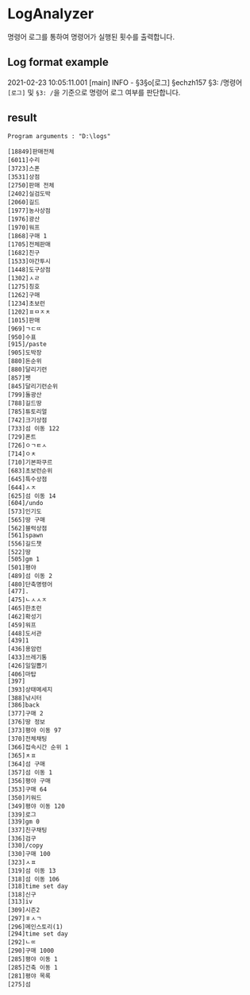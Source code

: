 # LogAnalyzer
명령어 로그를 통하여 명령어가 실행된 횟수를 출력합니다.  

## Log format example
2021-02-23 10:05:11.001 [main] INFO  - §3§o[로그] §echzh157 §3: /명령어  
``[로그]`` 및 ``§3: /``을 기준으로 명령어 로그 여부를 판단합니다.

## result
``Program arguments : "D:\logs"``

```
[18849]판매전체
[6011]수리
[3723]스폰
[3531]상점
[2750]판매 전체
[2402]실검도박
[2060]길드
[1977]농사상점
[1976]광산
[1970]워프
[1868]구매 1
[1705]전체판매
[1682]친구
[1533]야간투시
[1448]도구상점
[1302]ㅅㄹ
[1275]칭호
[1262]구매
[1234]초보런
[1202]ㅍㅁㅈㅊ
[1015]판매
[969]ㄱㄷㄸ
[950]수표
[915]/paste
[905]도박장
[880]돈순위
[880]달리기런
[857]펫
[845]달리기런순위
[799]돌광산
[788]길드땅
[785]튜토리얼
[742]크기상점
[733]섬 이동 122
[729]폰트
[726]ㅇㄱㅌㅅ
[714]ㅇㅊ
[710]기본파쿠르
[683]초보런순위
[645]특수상점
[644]ㅅㅈ
[625]섬 이동 14
[604]/undo
[573]인기도
[565]땅 구매
[562]블럭상점
[561]spawn
[556]길드챗
[522]땅
[505]gm 1
[501]평야
[489]섬 이동 2
[480]단축명령어
[477].
[475]ㄴㅅㅅㅈ
[465]한초런
[462]확성기
[459]워프 
[448]도서관
[439]1
[436]용암런
[433]쓰레기통
[426]일일뽑기
[406]마탑
[397]
[393]상태메세지
[388]낚시터
[386]back
[377]구매 2
[376]땅 정보
[373]평야 이동 97
[370]전체채팅
[366]접속시간 순위 1
[365]ㅊㅍ
[364]섬 구매
[357]섬 이동 1
[356]평야 구매
[353]구매 64
[350]키워드
[349]평야 이동 120
[339]로그
[339]gm 0
[337]친구채팅
[336]검구
[330]/copy
[330]구매 100
[323]ㅅㅍ
[319]섬 이동 13
[318]섬 이동 106
[318]time set day
[318]신구
[313]iv
[309]시즌2
[297]ㅎㅅㄱ
[296]메인스토리(1)
[294]time set day 
[292]ㄴㄸ
[290]구매 1000
[285]평야 이동 1
[285]건축 이동 1
[281]평야 목록
[275]섬
```
